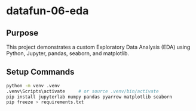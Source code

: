 # datafun-06-eda

## Purpose
This project demonstrates a custom Exploratory Data Analysis (EDA) using Python, Jupyter, pandas, seaborn, and matplotlib.

## Setup Commands
```bash
python -m venv .venv
.venv\Scripts\activate     # or source .venv/bin/activate
pip install jupyterlab numpy pandas pyarrow matplotlib seaborn
pip freeze > requirements.txt
